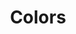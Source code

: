 ---
layout: redirect.njk
permalink: false
hideInSitemap: true
tags: level2
key: colors_en
title: Colors
alternativetitle: The SBB Colors.
redirect: /en/foundation/colors/base-colors/
parent: foundation_en
order: 2
---